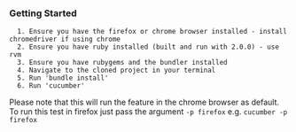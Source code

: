 ### Getting Started
      1. Ensure you have the firefox or chrome browser installed - install chromedriver if using chrome
      2. Ensure you have ruby installed (built and run with 2.0.0) - use rvm
      3. Ensure you have rubygems and the bundler installed
      4. Navigate to the cloned project in your terminal
      5. Run 'bundle install'
      6. Run 'cucumber'

Please note that this will run the feature in the chrome browser as default. To run this test in firefox just pass the argument
`-p firefox`  e.g. `cucumber -p firefox`
